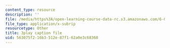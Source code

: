 ```yaml
---
content_type: resource
description: ''
file: /media/https%3A/open-learning-course-data-rc.s3.amazonaws.com/6-002-circuits-and-electronics-spring-2007/563075f216b3512e87f162a0e3c68360_V0z_f7qxLcY.vtt
file_type: application/x-subrip
resourcetype: Other
title: 3play caption file
uid: 563075f2-16b3-512e-87f1-62a0e3c68360
---
```

